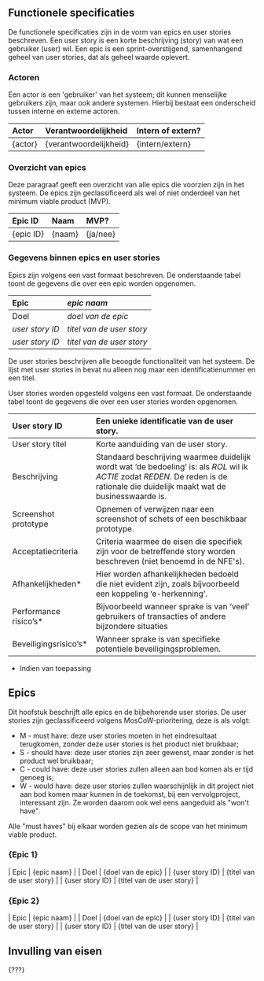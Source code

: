 ## Functionele specificaties 

De functionele specificaties zijn in de vorm van epics en user stories beschreven. Een user story is een korte beschrijving (story) van wat een gebruiker (user) wil. Een epic is een sprint-overstijgend, samenhangend geheel van user stories, dat als geheel waarde oplevert.  

### Actoren 

Een actor is een 'gebruiker' van het systeem; dit kunnen menselijke gebruikers zijn, maar ook andere systemen. Hierbij bestaat een onderscheid tussen interne en externe actoren.

| Actor | Verantwoordelijkheid | Intern of extern? |
|:----|:----|:----|
| {actor} | {verantwoordelijkheid} | {intern/extern} |

### Overzicht van epics 

Deze paragraaf geeft een overzicht van alle epics die voorzien zijn in het systeem. De epics zijn geclassificeerd als wel of niet onderdeel van het minimum viable product (MVP). 

| Epic ID | Naam | MVP? |
|:----|:----|:----|
| {epic ID} | {naam} | {ja/nee} |

### Gegevens binnen epics en user stories

Epics zijn volgens een vast formaat beschreven. De onderstaande tabel toont de gegevens die over een epic worden opgenomen. 

| Epic | *epic naam* |
|:----|:----|
| Doel | *doel van de epic* |
| *user story ID* | *titel van de user story* |
| *user story ID* | *titel van de user story* |

De user stories beschrijven alle beoogde functionaliteit van het systeem. De lijst met user stories in bevat nu alleen nog maar een identificatienummer en een titel.

User stories worden opgesteld volgens een vast formaat. De onderstaande tabel toont de gegevens die over een user stories worden opgenomen.

| User story ID | Een unieke identificatie van de user story. | 
|:----|:----|
| User story titel | Korte aanduiding van de user story. |
| Beschrijving | Standaard beschrijving waarmee duidelijk wordt wat ‘de bedoeling’ is: als *ROL* wil ik *ACTIE* zodat *REDEN*. De reden is de rationale die duidelijk maakt wat de businesswaarde is. |
| Screenshot prototype | Opnemen of verwijzen naar een screenshot of schets of een beschikbaar prototype. |
| Acceptatiecriteria | Criteria waarmee de eisen die specifiek zijn voor de betreffende story worden beschreven (niet benoemd in de NFE's). | 
| Afhankelijkheden* | Hier worden afhankelijkheden bedoeld die niet evident zijn, zoals bijvoorbeeld een koppeling ‘e-herkenning’. |
| Performance risico’s* | Bijvoorbeeld wanneer sprake is van ‘veel’ gebruikers of transacties of andere bijzondere situaties |
| Beveiligingsrisico’s* | Wanneer sprake is van specifieke potentiele beveiligingsproblemen. | 
* Indien van toepassing 

## Epics

Dit hoofstuk beschrijft alle epics en de bijbehorende user stories. De user stories zijn geclassificeerd volgens MosCoW-prioritering, deze is als volgt: 

* M - must have: deze user stories moeten in het eindresultaat terugkomen, zonder deze user stories is het product niet bruikbaar; 
* S - should have: deze user stories zijn zeer gewenst, maar zonder is het product wel bruikbaar; 
* C - could have: deze user stories zullen alleen aan bod komen als er tijd genoeg is; 
* W - would have: deze user stories zullen waarschijnlijk in dit project niet aan bod komen maar kunnen in de toekomst, bij een vervolgproject, interessant zijn. Ze worden daarom ook wel eens aangeduid als "won't have". 

Alle "must haves" bij elkaar worden gezien als de scope van het minimum viable product.

### {Epic 1}

| Epic | {epic naam} |
| Doel | {doel van de epic} |
| {user story ID} | {titel van de user story} |
| {user story ID} | {titel van de user story} |

### {Epic 2}

| Epic | {epic naam} |
| Doel | {doel van de epic} |
| {user story ID} | {titel van de user story} |
| {user story ID} | {titel van de user story} |

## Invulling van eisen

{???}

